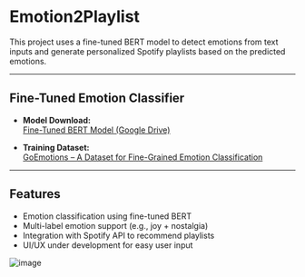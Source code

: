 # Emotion2Playlist

This project uses a fine-tuned BERT model to detect emotions from text inputs and generate personalized Spotify playlists based on the predicted emotions.

---

## Fine-Tuned Emotion Classifier

- **Model Download:**  
  [Fine-Tuned BERT Model (Google Drive)](https://drive.google.com/file/d/1LKx-9Krz9dN9xs0vHefOwtU5GD_YTYn2/view?usp=drive_link)

- **Training Dataset:**  
  [GoEmotions – A Dataset for Fine-Grained Emotion Classification](https://research.google/blog/goemotions-a-dataset-for-fine-grained-emotion-classification/)

---
## Features

- Emotion classification using fine-tuned BERT
- Multi-label emotion support (e.g., joy + nostalgia)
- Integration with Spotify API to recommend playlists
- UI/UX under development for easy user input

![image](https://github.com/user-attachments/assets/d0a0f3f6-f59a-4064-a72b-791d977d19de)
